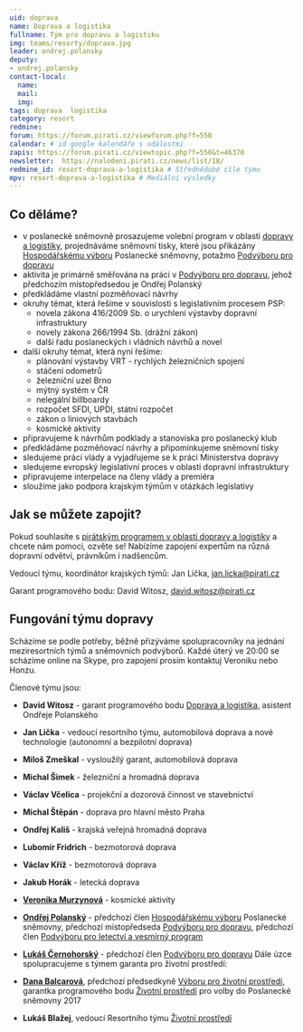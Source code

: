 ```yaml
---
uid: doprava
name: Doprava a logistika
fullname: Tým pro dopravu a logistiku
img: teams/resorty/doprava.jpg
leader: ondrej.polansky
deputy:
- ondrej.polansky
contact-local:
  name: 
  mail: 
  img: 
tags: doprava  logistika
category: resort
redmine:
forum: https://forum.pirati.cz/viewforum.php?f=550
calendar: # id google kalendáře s událostmi
zapis: https://forum.pirati.cz/viewtopic.php?f=550&t=46370
newsletter:  https://nalodeni.pirati.cz/news/list/18/
redmine_id: resort-doprava-a-logistika # Střednědobé cíle týmu
mpv: resort-doprava-a-logistika # Mediální výsledky
---
```



Co děláme?
----------

* v poslanecké sněmovně prosazujeme volební program v oblasti [dopravy a logistiky](https://www.pirati.cz/program/psp2017/doprava/), projednáváme sněmovní tisky, které jsou přikázány [Hospodářskému výboru](http://www.psp.cz/sqw/hp.sqw?k=3500) Poslanecké sněmovny, potažmo [Podvýboru pro dopravu](http://www.psp.cz/sqw/hp.sqw?k=3520)
* aktivita je primárně směřována na práci v [Podvýboru pro dopravu](http://www.psp.cz/sqw/hp.sqw?k=3520), jehož předchozím místopředsedou je Ondřej Polanský
* předkládáme vlastní pozměňovací návrhy
* okruhy témat, která řešíme v souvislosti s legislativním procesem PSP:
  * novela zákona  416/2009 Sb. o urychlení výstavby dopravní infrastruktury
  * novely zákona  266/1994 Sb. (drážní zákon)
  * další řadu poslaneckých i vládních návrhů a novel
* další okruhy témat, která nyní řešíme:
  * plánování výstavby VRT - rychlých železničních spojení
  * stáčení odometrů
  * železniční uzel Brno
  * mýtný systém v ČR
  * nelegální billboardy
  * rozpočet SFDI, UPDI, státní rozpočet
  * zákon o liniových stavbách
  * kosmické aktivity
* připravujeme k návrhům podklady a stanoviska pro poslanecký klub
* předkládáme pozměňovací návrhy a připomínkujeme sněmovní tisky
* sledujeme práci vlády a vyjadřujeme se k práci Ministerstva dopravy
* sledujeme evropský legislativní proces v oblasti dopravní infrastruktury
* připravujeme interpelace na členy vlády a premiéra
* sloužíme jako podpora krajským týmům v otázkách legislativy

Jak se můžete zapojit?
----------------------

Pokud souhlasíte s [pirátským programem v oblasti dopravy a logistiky](https://www.pirati.cz/program/psp2017/doprava/) a chcete nám pomoci, ozvěte se!
Nabízíme zapojení expertům na různá dopravní odvětví, právníkům i nadšencům.

Vedoucí týmu, koordinátor krajských týmů: Jan Lička, jan.licka@pirati.cz

Garant programového bodu: David Witosz, david.witosz@pirati.cz

Fungování týmu dopravy
----------------------

Scházíme se podle potřeby, běžně přizýváme spolupracovníky na jednání meziresortních týmů a sněmovních podvýborů.
Každé úterý ve 20:00 se scházíme online na Skype, pro zapojení prosím kontaktuj Veroniku nebo Honzu.

Členové týmu jsou:


* **David Witosz** - garant programového bodu [Doprava a logistika](https://www.pirati.cz/program/psp2017/doprava/), asistent Ondřeje Polanského
* **Jan Lička** - vedoucí resortního týmu, automobilová doprava a nové technologie (autonomní a bezpilotní doprava)
* **Miloš Zmeškal** - vysloužilý garant, automobilová doprava
* **Michal Šimek** - železniční a hromadná doprava
* **Václav Včelica** - projekční a dozorová činnost ve stavebnictví
* **Michal Štěpán** - doprava pro hlavní město Praha
* **Ondřej Kališ** - krajská veřejná hromadná doprava
* **Lubomír Fridrich** - bezmotorová doprava
* **Václav Kříž** - bezmotorová doprava
* **Jakub Horák** - letecká doprava
* **[Veronika Murzynová](https://lide.pirati.cz/profil/2449/)** - kosmické aktivity
* **[Ondřej Polanský](https://www.pirati.cz/lide/ondrej-polansky/)** - předchozí člen [Hospodářskému výboru](http://www.psp.cz/sqw/hp.sqw?k=3500) Poslanecké sněmovny, předchozí místopředseda [Podvýboru pro dopravu](http://www.psp.cz/sqw/hp.sqw?k=3520), předchozí člen [Podvýboru pro letectví a vesmírný program](http://www.psp.cz/sqw/hp.sqw?k=3529)
* **[Lukáš Černohorský](https://www.pirati.cz/lide/lukas-cernohorsky/)** - předchozí člen [Podvýboru pro dopravu](http://www.psp.cz/sqw/hp.sqw?k=3520)
Dále úzce spolupracujeme s týmem garanta pro životní prostředí:

* **[Dana Balcarová](https://www.pirati.cz/lide/dana-balcarova/)**, předchozí předsedkyně [Výboru pro životní prostředí](http://www.psp.cz/sqw/hp.sqw?k=4600), garantka programového bodu [Životní prostředí](https://www.pirati.cz/program/psp2017/zivotni-prostredi/) pro volby do Poslanecké sněmovny 2017
* **Lukáš Blažej**, vedoucí Resortního týmu [Životní prostředí](https://www.pirati.cz/program/dlouhodoby/zivotni-prostredi/)
